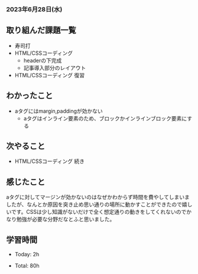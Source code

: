 ### 2023年6月28日(水)

## 取り組んだ課題一覧

- 寿司打
- HTML/CSSコーディング
  - headerの下完成
  - 記事導入部分のレイアウト
- HTML/CSSコーディング 復習

## わかったこと

- aタグにはmargin,paddingが効かない
  - aタグはインライン要素のため、ブロックかインラインブロック要素にする

## 次やること

- HTML/CSSコーディング 続き

## 感じたこと

aタグに対してマージンが効かないのはなぜかわからず時間を費やしてしまいましたが、なんとか原因を突き止め思い通りの場所に動かすことができたので嬉しいです。CSSは少し知識がないだけで全く想定通りの動きをしてくれないのでかなり勉強が必要な分野だなとふと思いました。

## 学習時間

- Today: 2h

- Total: 80h


